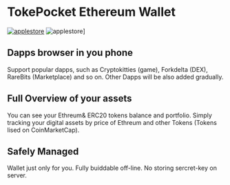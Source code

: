 # TokePocket Ethereum Wallet

[![applestore](/images/badge_apple.png)](https://itunes.apple.com/app/id1288636393/) ![applestore](/images/badge_google.png)]

## Dapps browser in you phone

Support popular dapps, such as Cryptokitties (game), Forkdelta (DEX), RareBits (Marketplace) and so on. Other Dapps will be also added gradually.

## Full Overview of your assets

You can see your Ethreum& ERC20 tokens balance and portfolio.
Simply tracking your digital assets by price of Ethreum and other Tokens (Tokens lised on CoinMarketCap).

## Safely Managed

Wallet just only for you. Fully buiddable off-line. No storing sercret-key on server.
